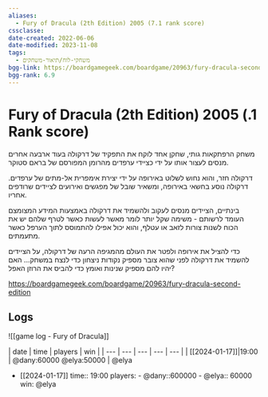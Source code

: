 ```yaml
---
aliases:
  - Fury of Dracula (2th Edition) 2005 (7.1 rank score)
cssclasse: 
date-created: 2022-06-06
date-modified: 2023-11-08
tags:
  - משחקי-לוח/תיאור-משחקים
bgg-link: https://boardgamegeek.com/boardgame/20963/fury-dracula-second-edition
bgg-rank: 6.9
---
```


# Fury of Dracula (2th Edition) 2005 (.1 Rank score)

משחק הרפתקאות גותי, שחקן אחד לוקח את התפקיד של דרקולה בעוד ארבעה אחרים מנסים לעצור אותו על ידי כציידי ערפדים מהרומן המפורסם של בראם סטוקר.

דרקולה חזר, והוא נחוש לשלוט באירופה על ידי יצירת אימפרית אל-מתים של ערפדים. דרקולה נוסע בחשאי באירופה, ומשאיר שובל של מפגשים ואירועים לציידים שרודפים אחריו.

בינתיים, הציידים מנסים לעקוב ולהשמיד את דרקולה באמצעות המידע המצומצם העומד לרשותם - משימה שקל יותר לומר מאשר לעשות כאשר לטרף שלהם יש את הכוח לשנות צורות לזאב או עטלף, והוא יכול אפילו להתמוסס לתוך הערפל כאשר מתעמתים.

כדי להציל את אירופה ולפטר את העולם מהמגיפה הרעה של דרקולה, על הציידים להשמיד את דרקולה לפני שהוא צובר מספיק נקודות ניצחון כדי לנצח במשחק... האם יהיו להם מספיק שנינות ואומץ כדי להביס את הרוזן האפל?

https://boardgamegeek.com/boardgame/20963/fury-dracula-second-edition

## Logs
![[game log - Fury of Dracula]]


| date | time | players | win | 
| --- | --- | --- | --- | --- |
| [[2024-01-17]]|19:00 | @dany:60000 @elya:50000 | @elya

- [[2024-01-17]]
	time:: 19:00
	 players:
		 - @dany::600000
		 - @elya:: 60000
	win:
		@elya
	
